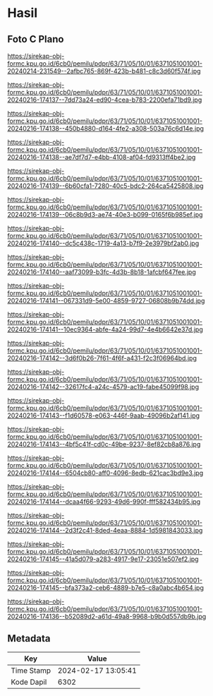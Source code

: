 # Hasil

## Foto C Plano

https://sirekap-obj-formc.kpu.go.id/6cb0/pemilu/pdpr/63/71/05/10/01/6371051001001-20240214-231549--2afbc765-869f-423b-b481-c8c3d60f574f.jpg

https://sirekap-obj-formc.kpu.go.id/6cb0/pemilu/pdpr/63/71/05/10/01/6371051001001-20240216-174137--7dd73a24-ed90-4cea-b783-2200efa71bd9.jpg

https://sirekap-obj-formc.kpu.go.id/6cb0/pemilu/pdpr/63/71/05/10/01/6371051001001-20240216-174138--450b4880-d164-4fe2-a308-503a76c6d14e.jpg

https://sirekap-obj-formc.kpu.go.id/6cb0/pemilu/pdpr/63/71/05/10/01/6371051001001-20240216-174138--ae7df7d7-e4bb-4108-af04-fd9313ff4be2.jpg

https://sirekap-obj-formc.kpu.go.id/6cb0/pemilu/pdpr/63/71/05/10/01/6371051001001-20240216-174139--6b60cfa1-7280-40c5-bdc2-264ca5425808.jpg

https://sirekap-obj-formc.kpu.go.id/6cb0/pemilu/pdpr/63/71/05/10/01/6371051001001-20240216-174139--06c8b9d3-ae74-40e3-b099-0165f6b985ef.jpg

https://sirekap-obj-formc.kpu.go.id/6cb0/pemilu/pdpr/63/71/05/10/01/6371051001001-20240216-174140--dc5c438c-1719-4a13-b7f9-2e3979bf2ab0.jpg

https://sirekap-obj-formc.kpu.go.id/6cb0/pemilu/pdpr/63/71/05/10/01/6371051001001-20240216-174140--aaf73099-b3fc-4d3b-8b18-1afcbf647fee.jpg

https://sirekap-obj-formc.kpu.go.id/6cb0/pemilu/pdpr/63/71/05/10/01/6371051001001-20240216-174141--067331d9-5e00-4859-9727-06808b9b74dd.jpg

https://sirekap-obj-formc.kpu.go.id/6cb0/pemilu/pdpr/63/71/05/10/01/6371051001001-20240216-174141--10ec9364-abfe-4a24-99d7-4e4b6642e37d.jpg

https://sirekap-obj-formc.kpu.go.id/6cb0/pemilu/pdpr/63/71/05/10/01/6371051001001-20240216-174142--3d6f0b26-7f61-4f6f-a431-f2c3f06964bd.jpg

https://sirekap-obj-formc.kpu.go.id/6cb0/pemilu/pdpr/63/71/05/10/01/6371051001001-20240216-174142--32617fc4-a24c-4579-ac19-fabe45099f98.jpg

https://sirekap-obj-formc.kpu.go.id/6cb0/pemilu/pdpr/63/71/05/10/01/6371051001001-20240216-174143--f1d60578-e063-446f-9aab-49096b2af141.jpg

https://sirekap-obj-formc.kpu.go.id/6cb0/pemilu/pdpr/63/71/05/10/01/6371051001001-20240216-174143--4bf5c41f-cd0c-49be-9237-8ef82cb8a876.jpg

https://sirekap-obj-formc.kpu.go.id/6cb0/pemilu/pdpr/63/71/05/10/01/6371051001001-20240216-174144--6504cb80-aff0-4096-8edb-621cac3bd9e3.jpg

https://sirekap-obj-formc.kpu.go.id/6cb0/pemilu/pdpr/63/71/05/10/01/6371051001001-20240216-174144--dcaa4f66-9293-49d6-990f-fff582434b95.jpg

https://sirekap-obj-formc.kpu.go.id/6cb0/pemilu/pdpr/63/71/05/10/01/6371051001001-20240216-174144--2d3f2c41-8ded-4eaa-8884-1d5981843033.jpg

https://sirekap-obj-formc.kpu.go.id/6cb0/pemilu/pdpr/63/71/05/10/01/6371051001001-20240216-174145--41a5d079-a283-4917-9e17-23051e507ef2.jpg

https://sirekap-obj-formc.kpu.go.id/6cb0/pemilu/pdpr/63/71/05/10/01/6371051001001-20240216-174145--bfa373a2-ceb6-4889-b7e5-c8a0abc4b654.jpg

https://sirekap-obj-formc.kpu.go.id/6cb0/pemilu/pdpr/63/71/05/10/01/6371051001001-20240216-174136--b52089d2-a61d-49a8-9968-b9b0d557db9b.jpg


## Metadata

| Key        | Value               |
| ---------- | ------------------- |
| Time Stamp | 2024-02-17 13:05:41 |
| Kode Dapil | 6302                |



